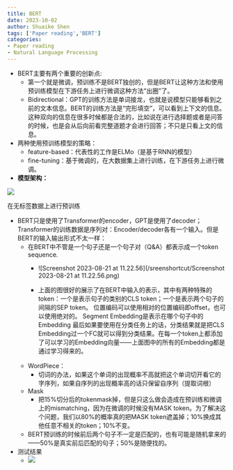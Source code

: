 ```yaml
---
title: BERT
date: 2023-10-02
author: Shuaike Shen
tags: ['Paper reading','BERT']
categories: 
- Paper reading
- Natural Language Processing
---
```


- BERT主要有两个重要的创新点:
  - 第一个就是微调，预训练不是BERT独创的，但是BERT让这种方法和使用预训练模型在下游任务上进行微调这种方法“出圈”了。
  - Bidirectional：GPT的训练方法是单词接龙，也就是说模型只能够看到之前的文本信息。BERT的训练方法是“完形填空”，可以看到上下文的信息。这种双向的信息在很多时候都是合法的，比如说在进行选择题或者是问答的时候，也是会从后向前看完整道题才会进行回答；不只是只看上文的信息。
- 两种使用预训练模型的策略：
  - feature-based：代表性的工作是ELMo（是基于RNN的模型）
  - fine-tuning：基于微调的，在大数据集上进行训练，在下游任务上进行微调。
- **模型架构：**

<img src="/sreenshortcut/Screenshot 2023-08-21 at 11.15.45.png" style="zoom:100%;" />

在无标签数据上进行预训练

- BERT只是使用了Transformer的encoder，GPT是使用了decoder；Transformer的训练数据是序列对：Encoder/decoder各有一个输入。但是BERT的输入输出形式不太一样：
  - 在BERT中不管是一个句子还是一个句子对（Q&A）都表示成一个token sequence.
    - ![Screenshot 2023-08-21 at 11.22.56](/sreenshortcut/Screenshot 2023-08-21 at 11.22.56.png)

    - 上面的图很好的展示了在BERT中输入的表示，其中有两种特殊的token：一个是表示句子的类别的CLS token；一个是表示两个句子的间隔的SEP token。 位置编码可以使用相对的位置编码即offset，也可以使用绝对的。 Segment Embedding是表示在哪个句子中的Embedding 最后如果要使用在分类任务上的话，分类结果就是把CLS Embedding过一个FC就可以得到分类结果。在每一个token上都添加了可以学习的Embedding向量——上面图中的所有的Embedding都是通过学习得来的。
  - WordPiece：
    - 切词的办法，如果这个单词的出现概率不高就把这个单词切开看它的字序列，如果自序列的出现概率高的话只保留自序列（提取词根）
  - Mask
    - 把15%切分后的tokenmask掉，但是只这么做会造成在预训练和微调上的mismatching，因为在微调的时候没有MASK token。为了解决这个问题，我们以80%的概率真的把MASK token遮盖掉；10%换成其他任意不相关的token；10%不变。
  - BERT预训练的时候前后两个句子不一定是匹配的，也有可能是随机拿来的——50%是真实前后匹配的句子；50%是随便找的。
- 测试结果
  - <img src="/sreenshortcut/Screenshot 2023-08-21 at 11.45.30.png" style="zoom:100%;" />


  